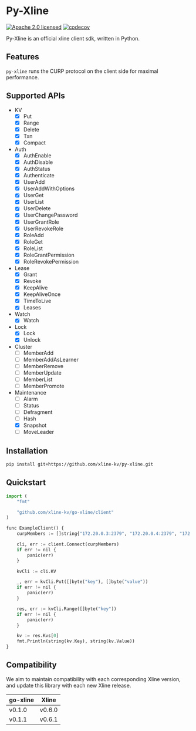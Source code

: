# Py-Xline

[![Apache 2.0 licensed][apache-badge]][apache-url]
[![codecov][cov-badge]][cov-url]

[apache-badge]: https://img.shields.io/badge/license-Apache--2.0-brightgreen
[apache-url]: https://github.com/datenlord/Xline/blob/master/LICENSE
[cov-badge]: https://codecov.io/gh/xline-kv/xline/branch/master/graph/badge.svg
[cov-url]: https://codecov.io/gh/xline-kv/go-xline

Py-Xline is an official xline client sdk, written in Python.

## Features

`py-xline` runs the CURP protocol on the client side for maximal performance.

## Supported APIs

- KV
  - [x] Put
  - [x] Range
  - [x] Delete
  - [x] Txn
  - [x] Compact
- Auth
  - [x] AuthEnable
  - [x] AuthDisable
  - [x] AuthStatus
  - [x] Authenticate
  - [x] UserAdd
  - [x] UserAddWithOptions
  - [x] UserGet
  - [x] UserList
  - [x] UserDelete
  - [x] UserChangePassword
  - [x] UserGrantRole
  - [x] UserRevokeRole
  - [x] RoleAdd
  - [x] RoleGet
  - [x] RoleList
  - [x] RoleGrantPermission
  - [x] RoleRevokePermission
- Lease
  - [x] Grant
  - [x] Revoke
  - [x] KeepAlive
  - [x] KeepAliveOnce
  - [x] TimeToLive
  - [x] Leases
- Watch
  - [x] Watch
- Lock
  - [x] Lock
  - [x] Unlock
- Cluster
  - [ ] MemberAdd
  - [ ] MemberAddAsLearner
  - [ ] MemberRemove
  - [ ] MemberUpdate
  - [ ] MemberList
  - [ ] MemberPromote
- Maintenance
  - [ ] Alarm
  - [ ] Status
  - [ ] Defragment
  - [ ] Hash
  - [x] Snapshot
  - [ ] MoveLeader

## Installation

``` bash
pip install git+https://github.com/xline-kv/py-xline.git
```

## Quickstart

``` python
import (
	"fmt"

	"github.com/xline-kv/go-xline/client"
)

func ExampleClient() {
	curpMembers := []string{"172.20.0.3:2379", "172.20.0.4:2379", "172.20.0.5:2379"}

	cli, err := client.Connect(curpMembers)
	if err != nil {
		panic(err)
	}

	kvCli := cli.KV

	_, err = kvCli.Put([]byte("key"), []byte("value"))
	if err != nil {
		panic(err)
	}

	res, err := kvCli.Range([]byte("key"))
	if err != nil {
		panic(err)
	}

	kv := res.Kvs[0]
	fmt.Println(string(kv.Key), string(kv.Value))
}
```

## Compatibility

We aim to maintain compatibility with each corresponding Xline version, and update this library with each new Xline release.

| go-xline | Xline |
| --- | --- |
| v0.1.0 | v0.6.0 |
| v0.1.1 | v0.6.1 |
